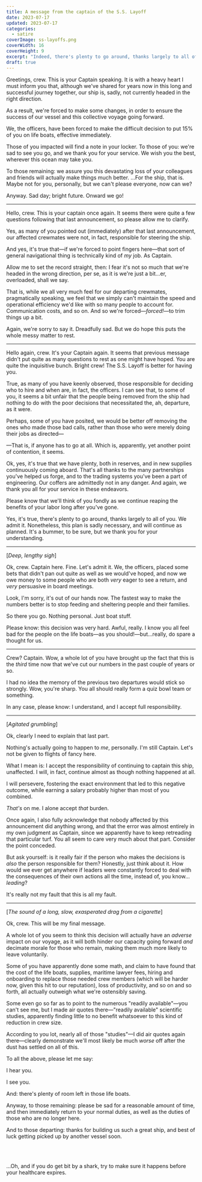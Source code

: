 ```yaml
---
title: A message from the captain of the S.S. Layoff
date: 2023-07-17
updated: 2023-07-17
categories:
  - satire
coverImage: ss-layoffs.png
coverWidth: 16
coverHeight: 9
excerpt: "Indeed, there's plenty to go around, thanks largely to all of you. But we, the officers, placed some bets that didn't pan out quite as well as we would've hoped, and the fastest way to make the numbers better is to stop feeding and sheltering people and their families. Nothing personal."
draft: true
---
```


<script>
  import PullQuote from '$lib/components/PullQuote.svelte'
  import SideNote from '$lib/components/SideNote.svelte'
  import Note from '$lib/components/Note.svelte'
  import CalloutPlusQuote from '$lib/components/CalloutPlusQuote.svelte'
</script>

Greetings, crew. This is your Captain speaking. It is with a heavy heart I must inform you that, although we've shared for years now in this long and successful journey together, our ship is, sadly, not currently headed in the right direction.

As a result, we're forced to make some changes, in order to ensure the success of our vessel and this collective voyage going forward.

<CalloutPlusQuote>

We, the officers, have been forced to make the difficult decision to put 15% of you on life boats, effective immediately.

</CalloutPlusQuote>

Those of you impacted will find a note in your locker. To those of you: we're sad to see you go, and we thank you for your service. We wish you the best, wherever this ocean may take you.

To those remaining: we assure you this devastating loss of your colleagues and friends will actually make things much better. …For the ship, that is. Maybe not for you, personally, but we can't please everyone, now can we?

Anyway. Sad day; bright future. Onward we go!

---

Hello, crew. This is your captain once again. It seems there were quite a few questions following that last announcement, so please allow me to clarify.

Yes, as many of you pointed out (immediately) after that last announcement, our affected crewmates were not, in fact, responsible for steering the ship.

And yes, it's true that—if we're forced to point fingers here—that sort of general navigational thing is technically kind of _my_ job. As Captain.

Allow me to set the record straight, then: I fear it's not so much that we're headed in the wrong direction, per se, as it is we're just a bit…er, overloaded, shall we say.

That is, while we all very much feel for our departing crewmates, pragmatically speaking, we feel that we simply can't maintain the speed and operational efficiency we'd like with so many people to account for. Communication costs, and so on. And so we're forced—_forced!_—to trim things up a bit.

Again, we're sorry to say it. Dreadfully sad. But we do hope this puts the whole messy matter to rest.

---

Hello again, crew. It's your Captain again. It seems that previous message didn't put quite as many questions to rest as one might have hoped. You are quite the inquisitive bunch. Bright crew! The S.S. Layoff is better for having you.

True, as many of you have keenly observed, those responsible for deciding who to hire and when are, in fact, the officers. I can see that, to some of you, it seems a bit unfair that the people being removed from the ship had nothing to do with the poor decisions that necessitated the, ah, departure, as it were.

Perhaps, some of you have posited, we would be better off removing the ones who made those bad calls, rather than those who were merely doing their jobs as directed—

—That is, if anyone has to go at all. Which is, apparently, yet another point of contention, it seems.

Ok, yes, it's true that we have plenty, both in reserves, and in new supplies continuously coming aboard. That's all thanks to the many partnerships you've helped us forge, and to the trading systems you've been a part of engineering. Our coffers are admittedly not in any danger. And again, we thank you all for your service in these endeavors.

<CalloutPlusQuote>

Please know that we'll think of you fondly as we continue reaping the benefits of your labor long after you've&nbsp;gone.

</CalloutPlusQuote>

Yes, it's true, there's plenty to go around, thanks largely to all of you. We admit it. Nonetheless, this plan is sadly necessary, and will continue as planned. It's a bummer, to be sure, but we thank you for your understanding.

---

[_Deep, lengthy sigh_]

Ok, crew. Captain here. Fine. Let's admit it. We, the officers, placed some bets that didn't pan out quite as well as we would've hoped, and now we owe money to some people who are both _very_ eager to see a return, and _very_ persuasive in board meetings.

Look, I'm sorry, it's out of our hands now. The fastest way to make the numbers better is to stop feeding and sheltering people and their families.

So there you go. Nothing personal. Just boat stuff.

Please know: this decision was very hard. Awful, really. I know you all feel bad for the people on the life boats—as you should!—but…really, do spare a thought for us.

---

Crew? Captain. Wow, a whole lot of you have brought up the fact that this is the _third_ time now that we've cut our numbers in the past couple of years or so.

I had no idea the memory of the previous two departures would stick so strongly. Wow, you're sharp. You all should really form a quiz bowl team or something.

In any case, please know: I understand, and I accept full responsibility.

---

[_Agitated grumbling_]

Ok, clearly I need to explain that last part.

Nothing's actually going to happen to _me_, personally. I'm still Captain. Let's not be given to flights of fancy here.

What I mean is: I accept the responsibility of continuing to captain this ship, unaffected. I will, in fact, continue almost as though nothing happened at all.

<CalloutPlusQuote>

I will persevere, fostering the exact environment that led to this negative outcome, while earning a salary probably higher than most of you combined.

</CalloutPlusQuote>

_That's_ on me. I alone accept _that_ burden.

Once again, I also fully acknowledge that nobody affected by this announcement did anything wrong, and that the error was almost entirely in my own judgment as Captain, since we apparently have to keep retreading that particular turf. You all seem to care very much about that part. Consider the point conceded.

But ask yourself: is it really fair if the person who makes the decisions is _also_ the person responsible for them? Honestly, just think about it. How would we ever get anywhere if leaders were constantly forced to deal with the consequences of their own actions all the time, instead of, you know…_leading_?

<CalloutPlusQuote>

It's really not my fault that this is all my&nbsp;fault.

</CalloutPlusQuote>

---

[_The sound of a long, slow, exasperated drag from a cigarette_]

Ok, crew. This will be my final message.

A whole lot of you seem to think this decision will actually have an _adverse_ impact on our voyage, as it will both hinder our capacity going forward _and_ decimate morale for those who remain, making them much more likely to leave voluntarily.

Some of you have apparently done some math, and claim to have found that the cost of the life boats, supplies, maritime lawyer fees, hiring and onboarding to replace those needed crew members (which will be harder now, given this hit to our reputation), loss of productivity, and so on and so forth, all actually outweigh what we're ostensibly saving.

Some even go so far as to point to the numerous "readily available"—you can't see me, but I made air quotes there—"readily available" scientific studies, apparently finding little to no benefit whatsoever to this kind of reduction in crew size.

According to you lot, nearly all of those "studies"—I did air quotes again there—clearly demonstrate we'll most likely be much _worse_ off after the dust has settled on all of this.

To all the above, please let me say:

I hear you. 

I see you.

And: there's plenty of room left in those life boats.

Anyway, to those remaining: please be sad for a reasonable amount of time, and then immediately return to your normal duties, as well as the duties of those who are no longer here.

And to those departing: thanks for building us such a great ship, and best of luck getting picked up by another vessel soon.

<br>
<br>

…Oh, and if you do get bit by a shark, try to make sure it happens before your healthcare expires.
